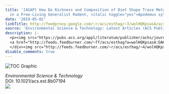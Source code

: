 ```yaml
---
title: '[ASAP] How Do Richness and Composition of Diet Shape Trace Metal Exposure
  in a Free-Living Generalist Rodent, <italic toggle="yes">Apodemus sylvaticus</italic>'
date: '2019-05-02'
linkTitle: http://feedproxy.google.com/~r/acs/esthag/~3/wolHQKpsasA/acs.est.8b07194
source: 'Environmental Science & Technology: Latest Articles (ACS Publications)'
description: |-
  <p><img src="https://pubs.acs.org/appl/literatum/publisher/achs/journals/content/esthag/0/esthag.ahead-of-print/acs.est.8b07194/20190502/images/medium/es-2018-07194s_0004.gif" alt="TOC Graphic"/></p><div><cite>Environmental Science & Technology</cite></div><div>DOI: 10.1021/acs.est.8b07194</div><div class="feedflare">
  <a href="http://feeds.feedburner.com/~ff/acs/esthag?a=wolHQKpsasA:DAKLA_3kGK0:yIl2AUoC8zA"><img src="http://feeds.feedburner.com/~ff/acs/esthag?d=yIl2AUoC8zA" border="0"></img></a>
  </div><img src="http://feeds.feedburner.com/~r/acs/esthag/~4/wolHQKpsasA" height="1" width="1" ...
disable_comments: true
---
```

<p><img src="https://pubs.acs.org/appl/literatum/publisher/achs/journals/content/esthag/0/esthag.ahead-of-print/acs.est.8b07194/20190502/images/medium/es-2018-07194s_0004.gif" alt="TOC Graphic"/></p><div><cite>Environmental Science & Technology</cite></div><div>DOI: 10.1021/acs.est.8b07194</div><div class="feedflare">
<a href="http://feeds.feedburner.com/~ff/acs/esthag?a=wolHQKpsasA:DAKLA_3kGK0:yIl2AUoC8zA"><img src="http://feeds.feedburner.com/~ff/acs/esthag?d=yIl2AUoC8zA" border="0"></img></a>
</div><img src="http://feeds.feedburner.com/~r/acs/esthag/~4/wolHQKpsasA" height="1" width="1" ...